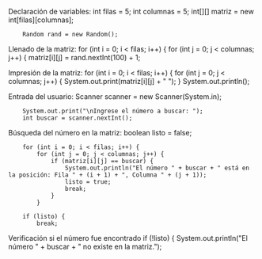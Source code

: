 Declaración de variables:
int filas = 5;
        int columnas = 5;
        int[][] matriz = new int[filas][columnas];
        
        Random rand = new Random();
        
Llenado de la matriz:
for (int i = 0; i < filas; i++) {
            for (int j = 0; j < columnas; j++) {
                matriz[i][j] = rand.nextInt(100) + 1;
                
Impresión de la matriz:
 for (int i = 0; i < filas; i++) {
            for (int j = 0; j < columnas; j++) {
                System.out.print(matriz[i][j] + " ");
            }
            System.out.println();
            
Entrada del usuario:
Scanner scanner = new Scanner(System.in);
        
        
        System.out.print("\nIngrese el número a buscar: ");
        int buscar = scanner.nextInt();
        
Búsqueda del número en la matriz:
boolean listo = false;
        
        
        for (int i = 0; i < filas; i++) {
            for (int j = 0; j < columnas; j++) {
                if (matriz[i][j] == buscar) {
                    System.out.println("El número " + buscar + " está en la posición: Fila " + (i + 1) + ", Columna " + (j + 1));
                    listo = true;
                    break; 
                }
            }
		
        if (listo) {
            break; 
Verificación si el número fue encontrado
 if (!listo) {
        System.out.println("El número " + buscar + " no existe en la matriz.");
